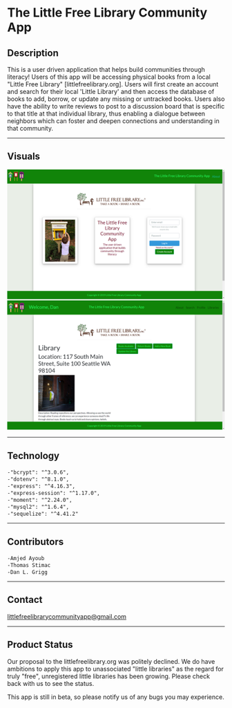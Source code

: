 # The Little Free Library Community App


## Description
This is a user driven application that helps build communities through literacy! Users of this app will be accessing physical books from a local "Little Free Library" [littlefreelibrary.org]. Users will first create an account and search for their local 'Little Library' and then access the database of books to add, borrow, or update any missing or untracked books.  Users also have the ability to write reviews to post to a discussion board that is specific to that title at that individual library, thus enabling a dialogue between neighbors which can foster and deepen connections and understanding in that community.  

---
## Visuals
<img src ="public\images\little-library-scrnsht2.png">
<img src ="public\images\little-library-scrnsht1.png">

---
## Technology
    -"bcrypt": "^3.0.6",
    -"dotenv": "^8.1.0",
    -"express": "^4.16.3",
    -"express-session": "^1.17.0",
    -"moment": "^2.24.0",
    -"mysql2": "^1.6.4",
    -"sequelize": "^4.41.2"
---

## Contributors
    -Amjed Ayoub
    -Thomas Stimac
    -Dan L. Grigg
---

## Contact
littlefreelibrarycommunityapp@gmail.com

---
## Product Status
Our proposal to the littlefreelibrary.org was politely declined.  We do have ambitions to apply this app to unassociated "little libraries" as the regard for truly "free", unregistered little libraries has been growing. Please check back with us to see the status.

This app is still in beta, so please notify us of any bugs you may experience. 
